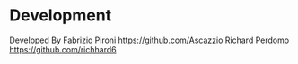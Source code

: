 # Development

Developed By 
Fabrizio Pironi https://github.com/Ascazzio 
Richard Perdomo https://github.com/richhard6
